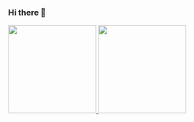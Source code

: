 ### Hi there 👋

<div style="display: inline_block">
  <a href="https://github.com/mauroree">
  <img height="180em" src="https://github-readme-stats.vercel.app/api?username=mauroree&show_icons=true&theme=dark&include_all_commits=true&count_private=true"/>
  <img height="180em" src="https://github-readme-stats.vercel.app/api/top-langs/?username=mauroree&layout=compact&langs_count=7&theme=dark"/>
</div>
  

